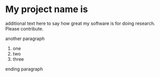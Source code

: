 # My project name is

additional text here to say how great my software is for doing research. Please contribute.

another paragraph

1. one
2. two
3. three

ending paragraph
